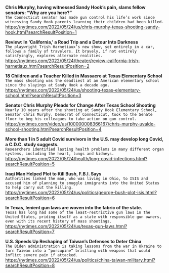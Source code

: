 **Chris Murphy, having witnessed Sandy Hook’s pain, slams fellow senators: “Why are you here?”**\
`The Connecticut senator has made gun control his life’s work since witnessing Sandy Hook parents learning their children had been killed.`\
https://nytimes.com/2022/05/24/us/chris-murphy-texas-shooting-sandy-hook.html?searchResultPosition=1

**Review: In ‘California,’ a Road Trip and a Detour Into Darkness**\
`The playwright Trish Harnetiaux’s new show, set entirely in a car, follows a family of travelers. It bravely, if not entirely satisfyingly, explores alternate realities.`\
https://nytimes.com/2022/05/24/theater/review-california-trish-harnetiaux.html?searchResultPosition=2

**18 Children and a Teacher Killed in Massacre at Texas Elementary School**\
`The mass shooting was the deadliest at an American elementary school since the slayings at Sandy Hook a decade ago.`\
https://nytimes.com/2022/05/24/us/shooting-texas-elementary-school.html?searchResultPosition=3

**Senator Chris Murphy Pleads for Change After Texas School Shooting**\
`Nearly 10 years after the shooting at Sandy Hook Elementary School, Senator Chris Murphy, Democrat of Connecticut, took to the Senate floor to beg his colleagues to take action on gun control.`\
https://nytimes.com/video/us/100000008366167/chris-murphy-uvalde-school-shooting.html?searchResultPosition=4

**More than 1 in 5 adult Covid survivors in the U.S. may develop long Covid, a C.D.C. study suggests.**\
`Researchers identified lasting health problems in many different organ systems, including the heart, lungs and kidneys.`\
https://nytimes.com/2022/05/24/health/long-covid-infections.html?searchResultPosition=5

**Iraqi Man Helped Plot to Kill Bush, F.B.I. Says**\
`Authorities linked the man, who was living in Ohio, to ISIS and accused him of planning to smuggle immigrants into the United States to help carry out the killing.`\
https://nytimes.com/2022/05/24/us/politics/george-bush-plot-isis.html?searchResultPosition=6

**In Texas, lenient gun laws are woven into the fabric of the state.**\
`Texas has long had some of the least-restrictive gun laws in the United States, priding itself as a state with responsible gun owners, even with its recent history of mass shootings.`\
https://nytimes.com/2022/05/24/us/texas-gun-laws.html?searchResultPosition=7

**U.S. Speeds Up Reshaping of Taiwan’s Defenses to Deter China**\
`The Biden administration is taking lessons from the war in Ukraine to turn Taiwan into a “porcupine” bristling with weapons that would inflict severe pain if attacked.`\
https://nytimes.com/2022/05/24/us/politics/china-taiwan-military.html?searchResultPosition=8

